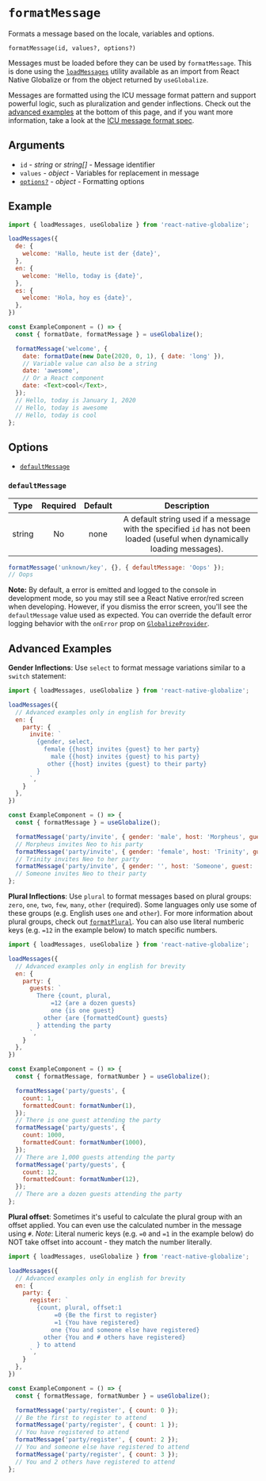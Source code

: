 # `formatMessage`

Formats a message based on the locale, variables and options.

`formatMessage(id, values?, options?)`

Messages must be loaded before they can be used by `formatMessage`. This is done using the [`loadMessages`](utilities.md#loadmessages) utility available as an import from React Native Globalize or from the object returned by `useGlobalize`.

Messages are formatted using the ICU message format pattern and support powerful logic, such as pluralization and gender inflections. Check out the [advanced examples](#advancedexamples) at the bottom of this page, and if you want more information, take a look at the [ICU message format spec](http://userguide.icu-project.org/formatparse/messages).

## Arguments

- `id` - *string* or *string[]* - Message identifier
- `values` - *object* - Variables for replacement in message
- [`options?`](#options) - *object* - Formatting options

## Example

```js
import { loadMessages, useGlobalize } from 'react-native-globalize';

loadMessages({
  de: {
    welcome: 'Hallo, heute ist der {date}',
  },
  en: {
    welcome: 'Hello, today is {date}',
  },
  es: {
    welcome: 'Hola, hoy es {date}',
  },
})

const ExampleComponent = () => {
  const { formatDate, formatMessage } = useGlobalize();

  formatMessage('welcome', {
    date: formatDate(new Date(2020, 0, 1), { date: 'long' }),
    // Variable value can also be a string
    date: 'awesome',
    // Or a React component
    date: <Text>cool</Text>,
  });
  // Hello, today is January 1, 2020
  // Hello, today is awesome
  // Hello, today is cool
};
```

## Options

- [`defaultMessage`](#defaultMessage)

### `defaultMessage`

|  Type  | Required | Default | Description |
| :----: | :------: | :-----: | :---------: |
| string |    No    |   none  | A default string used if a message with the specified `id` has not been loaded (useful when dynamically loading messages). |

```js
formatMessage('unknown/key', {}, { defaultMessage: 'Oops' });
// Oops
```

**Note:** By default, a error is emitted and logged to the console in development mode, so you may still see a React Native error/red screen when developing. However, if you dismiss the error screen, you'll see the `defaultMessage` value used as expected. You can override the default error logging behavior with the `onError` prop on [`GlobalizeProvider`](../components/GlobalizeProvider.md#onerror).

## Advanced Examples

**Gender Inflections**: Use `select` to format message variations similar to a `switch` statement:

```js
import { loadMessages, useGlobalize } from 'react-native-globalize';

loadMessages({
  // Advanced examples only in english for brevity
  en: {
    party: {
      invite: `
        {gender, select,
          female {{host} invites {guest} to her party}
            male {{host} invites {guest} to his party}
           other {{host} invites {guest} to their party}
        }
      `,
    }
  },
})

const ExampleComponent = () => {
  const { formatMessage } = useGlobalize();

  formatMessage('party/invite', { gender: 'male', host: 'Morpheus', guest: 'Neo' });
  // Morpheus invites Neo to his party
  formatMessage('party/invite', { gender: 'female', host: 'Trinity', guest: 'Neo' });
  // Trinity invites Neo to her party
  formatMessage('party/invite', { gender: '', host: 'Someone', guest: 'Neo' });
  // Someone invites Neo to their party
};
```

**Plural Inflections**: Use `plural` to format messages based on plural groups: `zero`, `one`, `two`, `few`, `many`, `other` (required). Some languages only use some of these groups (e.g. English uses `one` and `other`). For more information about plural groups, check out [`formatPlural`](formatPlural.md). You can also use literal numberic keys (e.g. `=12` in the example below) to match specific numbers.

```js
import { loadMessages, useGlobalize } from 'react-native-globalize';

loadMessages({
  // Advanced examples only in english for brevity
  en: {
    party: {
      guests: `
        There {count, plural,
            =12 {are a dozen guests}
            one {is one guest}
          other {are {formattedCount} guests}
        } attending the party
      `,
    }
  },
})

const ExampleComponent = () => {
  const { formatMessage, formatNumber } = useGlobalize();

  formatMessage('party/guests', {
    count: 1,
    formattedCount: formatNumber(1),
  });
  // There is one guest attending the party
  formatMessage('party/guests', {
    count: 1000,
    formattedCount: formatNumber(1000),
  });
  // There are 1,000 guests attending the party
  formatMessage('party/guests', {
    count: 12,
    formattedCount: formatNumber(12),
  });
  // There are a dozen guests attending the party
};
```

**Plural offset**: Sometimes it's useful to calculate the plural group with an offset applied. You can even use the calculated number in the message using `#`. *Note*: Literal numeric keys (e.g. `=0` and `=1` in the example below) do NOT take offset into account - they match the number literally.

```js
import { loadMessages, useGlobalize } from 'react-native-globalize';

loadMessages({
  // Advanced examples only in english for brevity
  en: {
    party: {
      register: `
        {count, plural, offset:1
             =0 {Be the first to register}
             =1 {You have registered}
            one {You and someone else have registered}
          other {You and # others have registered}
        } to attend
      `,
    }
  },
})

const ExampleComponent = () => {
  const { formatMessage, formatNumber } = useGlobalize();

  formatMessage('party/register', { count: 0 });
  // Be the first to register to attend
  formatMessage('party/register', { count: 1 });
  // You have registered to attend
  formatMessage('party/register', { count: 2 });
  // You and someone else have registered to attend
  formatMessage('party/register', { count: 3 });
  // You and 2 others have registered to attend
};
```
